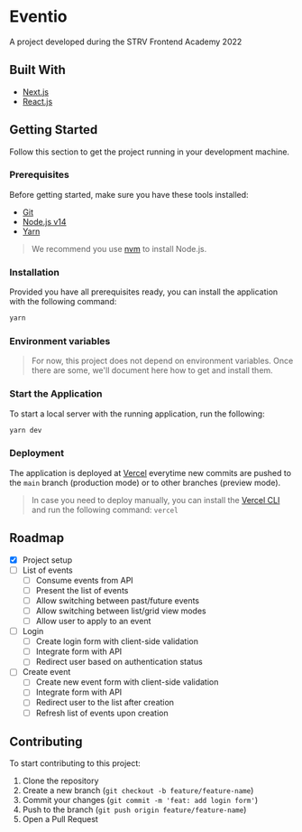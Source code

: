# Eventio

A project developed during the STRV Frontend Academy 2022

## Built With

- [Next.js](https://nextjs.org/)
- [React.js](https://reactjs.org/)

## Getting Started

Follow this section to get the project running in your development machine.

### Prerequisites

Before getting started, make sure you have these tools installed:

- [Git](https://git-scm.com/)
- [Node.js v14](https://nodejs.org/en/)
- [Yarn](https://yarnpkg.com/)

> We recommend you use [nvm](https://github.com/nvm-sh/nvm) to install Node.js.

### Installation

Provided you have all prerequisites ready, you can install the application with the following command:

```sh
yarn
```

### Environment variables

> For now, this project does not depend on environment variables. Once there are some, we'll document here how to get and install them.

### Start the Application

To start a local server with the running application, run the following:

```sh
yarn dev
```

### Deployment

The application is deployed at [Vercel](https://vercel.com/) everytime new commits are pushed to the `main` branch (production mode) or to other branches (preview mode).

> In case you need to deploy manually, you can install the [Vercel CLI](https://vercel.com/cli) and run the following command: `vercel`

## Roadmap

- [x] Project setup
- [ ] List of events
  - [ ] Consume events from API
  - [ ] Present the list of events
  - [ ] Allow switching between past/future events
  - [ ] Allow switching between list/grid view modes
  - [ ] Allow user to apply to an event
- [ ] Login
  - [ ] Create login form with client-side validation
  - [ ] Integrate form with API
  - [ ] Redirect user based on authentication status
- [ ] Create event
  - [ ] Create new event form with client-side validation
  - [ ] Integrate form with API
  - [ ] Redirect user to the list after creation
  - [ ] Refresh list of events upon creation

## Contributing

To start contributing to this project:

1. Clone the repository
2. Create a new branch (`git checkout -b feature/feature-name`)
3. Commit your changes (`git commit -m 'feat: add login form'`)
4. Push to the branch (`git push origin feature/feature-name`)
5. Open a Pull Request
